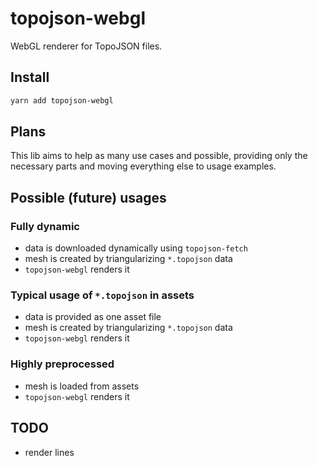 # topojson-webgl

WebGL renderer for TopoJSON files.

## Install
```bash
yarn add topojson-webgl
```

## Plans

This lib aims to help as many use cases and possible, providing only the necessary parts and moving everything else to usage examples.

## Possible (future) usages

### Fully dynamic

- data is downloaded dynamically using `topojson-fetch`
- mesh is created by triangularizing `*.topojson` data
- `topojson-webgl` renders it

### Typical usage of `*.topojson` in assets

- data is provided as one asset file
- mesh is created by triangularizing `*.topojson` data
- `topojson-webgl` renders it

### Highly preprocessed

- mesh is loaded from assets
- `topojson-webgl` renders it

## TODO

- render lines